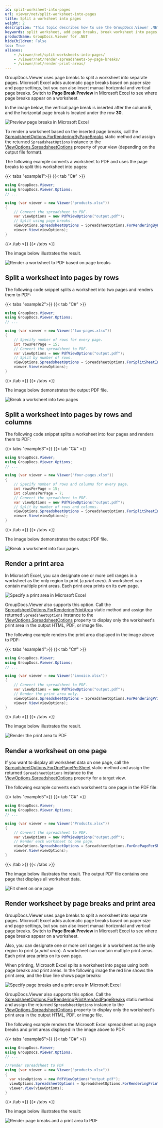 ```yaml
---
id: split-worksheet-into-pages
url: viewer/net/split-worksheet-into-pages
title: Split a worksheet into pages
weight: 2
description: "This topic describes how to use the GroupDocs.Viewer .NET API (C#) to split worksheets into pages when rendering spreadsheet files to HTML, PDF, and image formats."
keywords: split worksheet, add page breaks, break worksheet into pages, print area, excel to pdf, xlsx to pdf, xls to pdf, excel to html, xlsx to html, xls to html
productName: GroupDocs.Viewer for .NET
hideChildren: False
toc: True
aliases:
    - /viewer/net/split-worksheets-into-pages/
    - /viewer/net/render-spreadsheets-by-page-breaks/
    - /viewer/net/render-print-areas/
---
```


GroupDocs.Viewer uses page breaks to split a worksheet into separate pages. Microsoft Excel adds automatic page breaks based on paper size and page settings, but you can also insert manual horizontal and vertical page breaks. Switch to **Page Break Preview** in Microsoft Excel to see where page breaks appear on a worksheet.

In the image below, the vertical page break is inserted after the column **E**, and the horizontal page break is located under the row **30**.

![Preview page breaks in Microsoft Excel](/viewer/net/images/rendering-basics/render-spreadsheets/excel-page-break-preview.png)

To render a worksheet based on the inserted page breaks, call the [SpreadsheetOptions.ForRenderingByPageBreaks](https://reference.groupdocs.com/viewer/net/groupdocs.viewer.options/spreadsheetoptions/methods/forrenderingbypagebreaks) static method and assign the returned `SpreadsheetOptions` instance to the [ViewOptions.SpreadsheetOptions](https://reference.groupdocs.com/viewer/net/groupdocs.viewer.options/baseviewoptions/properties/spreadsheetoptions) property of your view (depending on the output file format).

The following example converts a worksheet to PDF and uses the page breaks to split this worksheet into pages:

{{< tabs "example1">}}
{{< tab "C#" >}}
```csharp
using GroupDocs.Viewer;
using GroupDocs.Viewer.Options;
// ...

using (var viewer = new Viewer("products.xlsx"))
{
    // Convert the spreadsheet to PDF.
    var viewOptions = new PdfViewOptions("output.pdf");
    // Split using page breaks.
    viewOptions.SpreadsheetOptions = SpreadsheetOptions.ForRenderingByPageBreaks();
    viewer.View(viewOptions);
}
```
{{< /tab >}}
{{< /tabs >}}

The image below illustrates the result.

![Render a worksheet to PDF based on page breaks](/viewer/net/images/rendering-basics/render-spreadsheets/render-by-page-breaks.png)

## Split a worksheet into pages by rows

The following code snippet splits a worksheet into two pages and renders them to PDF:

{{< tabs "example2">}}
{{< tab "C#" >}}
```csharp
using GroupDocs.Viewer;
using GroupDocs.Viewer.Options;
// ...

using (var viewer = new Viewer("two-pages.xlsx"))
{
    // Specify number of rows for every page.
    int rowsPerPage = 15;
    // Convert the spreadsheet to PDF.
    var viewOptions = new PdfViewOptions("output.pdf");
    // Split by number of rows.
    viewOptions.SpreadsheetOptions = SpreadsheetOptions.ForSplitSheetIntoPages(rowsPerPage);
    viewer.View(viewOptions);
}
```
{{< /tab >}}
{{< /tabs >}}

The image below demonstrates the output PDF file.

![Break a worksheet into two pages](/viewer/net/images/rendering-basics/render-spreadsheets/render-two-pages.png)

## Split a worksheet into pages by rows and columns

The following code snippet splits a worksheet into four pages and renders them to PDF:

{{< tabs "example3">}}
{{< tab "C#" >}}
```csharp
using GroupDocs.Viewer;
using GroupDocs.Viewer.Options;
// ...

using (var viewer = new Viewer("four-pages.xlsx"))
{
    // Specify number of rows and columns for every page.
    int rowsPerPage = 15;
    int columnsPerPage = 7;
    // Convert the spreadsheet to PDF.
    var viewOptions = new PdfViewOptions("output.pdf");
    // Split by number of rows and columns.
    viewOptions.SpreadsheetOptions = SpreadsheetOptions.ForSplitSheetIntoPages(rowsPerPage, columnsPerPage);
    viewer.View(viewOptions);
}
```
{{< /tab >}}
{{< /tabs >}}

The image below demonstrates the output PDF file.

![Break a worksheet into four pages](/viewer/net/images/rendering-basics/render-spreadsheets/render-four-pages.png)

## Render a print area

In Microsoft Excel, you can designate one or more cell ranges in a worksheet as the only region to print (a _print area_). A worksheet can contain multiple print areas. Each print area prints on its own page.

![Specify a print area in Microsoft Excel](/viewer/net/images/rendering-basics/render-spreadsheets/excel-set-print-area.png)

GroupDocs.Viewer also supports this option. Call the [SpreadsheetOptions.ForRenderingPrintArea](https://reference.groupdocs.com/viewer/net/groupdocs.viewer.options/spreadsheetoptions/methods/forrenderingprintarea) static method and assign the returned `SpreadsheetOptions` instance to the [ViewOptions.SpreadsheetOptions](https://reference.groupdocs.com/viewer/net/groupdocs.viewer.options/baseviewoptions/properties/spreadsheetoptions) property to display only the worksheet's print area in the output HTML, PDF, or image file.

The following example renders the print area displayed in the image above to PDF:

{{< tabs "example4">}}
{{< tab "C#" >}}
```csharp
using GroupDocs.Viewer;
using GroupDocs.Viewer.Options;
// ...

using (var viewer = new Viewer("invoice.xlsx"))
{
    // Convert the spreadsheet to PDF.
    var viewOptions = new PdfViewOptions("output.pdf");
    // Render the print area only.
    viewOptions.SpreadsheetOptions = SpreadsheetOptions.ForRenderingPrintArea();
    viewer.View(viewOptions);
}
```
{{< /tab >}}
{{< /tabs >}}

The image below illustrates the result.

![Render the print area to PDF](/viewer/net/images/rendering-basics/render-spreadsheets/render-print-area.png)

## Render a worksheet on one page

If you want to display all worksheet data on one page, call the [SpreadsheetOptions.ForOnePagePerSheet](https://reference.groupdocs.com/viewer/net/groupdocs.viewer.options/spreadsheetoptions/foronepagepersheet/) static method and assign the returned `SpreadsheetOptions` instance to the [ViewOptions.SpreadsheetOptions](https://reference.groupdocs.com/viewer/net/groupdocs.viewer.options/baseviewoptions/properties/spreadsheetoptions) property for a target view.

The following example converts each worksheet to one page in the PDF file:

{{< tabs "example5">}}
{{< tab "C#" >}}
```csharp
using GroupDocs.Viewer;
using GroupDocs.Viewer.Options;
// ...

using (var viewer = new Viewer("Products.xlsx"))
{
    // Convert the spreadsheet to PDF.
    var viewOptions = new PdfViewOptions("output.pdf");
    // Render each worksheet to one page.
    viewOptions.SpreadsheetOptions = SpreadsheetOptions.ForOnePagePerSheet();
    viewer.View(viewOptions);
}
```
{{< /tab >}}
{{< /tabs >}}

The image below illustrates the result. The output PDF file contains one page that displays all worksheet data.

![Fit sheet on one page](/viewer/net/images/rendering-basics/render-spreadsheets/render-on-one-page.png)

## Render worksheet by page breaks and print area

GroupDocs.Viewer uses page breaks to split a worksheet into separate pages. Microsoft Excel adds automatic page breaks based on paper size and page settings, but you can also insert manual horizontal and vertical page breaks. Switch to **Page Break Preview** in Microsoft Excel to see where page breaks appear on a worksheet.

Also, you can designate one or more cell ranges in a worksheet as the only region to print (a _print area_). A worksheet can contain multiple print areas. Each print area prints on its own page.

When printing, Microsoft Excel splits a worksheet into pages using both page breaks and print areas. In the following image the red line shows the print area, and the blue line shows page breaks:

![Specify page breaks and a print area in Microsoft Excel](/viewer/net/images/rendering-basics/render-spreadsheets/page-breake-vs-print-area.png)

GroupDocs.Viewer also supports this option. Call the [SpreadsheetOptions.ForRenderingPrintAreaAndPageBreaks](https://reference.groupdocs.com/viewer/net/groupdocs.viewer.options/spreadsheetoptions/methods/forrenderingprintareaandpagebreaks) static method and assign the returned `SpreadsheetOptions` instance to the [ViewOptions.SpreadsheetOptions](https://reference.groupdocs.com/viewer/net/groupdocs.viewer.options/baseviewoptions/properties/spreadsheetoptions) property to display only the worksheet's print area in the output HTML, PDF, or image file.

The following example renders the Microsoft Excel spreadsheet using page breaks and print areas displayed in the image above to PDF:

{{< tabs "example6">}}
{{< tab "C#" >}}
```csharp
using GroupDocs.Viewer;
using GroupDocs.Viewer.Options;
// ...

//render spreadsheet to PDF
using (var viewer = new Viewer("products.xlsx"))
{
  var viewOptions = new PdfViewOptions("output.pdf");
  viewOptions.SpreadsheetOptions = SpreadsheetOptions.ForRenderingPrintAreaAndPageBreaks();
  viewer.View(viewOptions);
}
```
{{< /tab >}}
{{< /tabs >}}

The image below illustrates the result:

![Render page breaks and a print area to PDF](/viewer/net/images/rendering-basics/render-spreadsheets/pdf-result.png)


